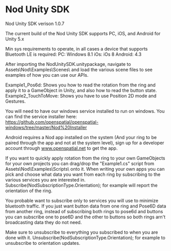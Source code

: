# Nod Unity SDK
Nod Unity SDK verison 1.0.7

The current build of the Nod Unity SDK supports PC, iOS, and Android for Unity 5.x

Min sys requirements to operate, in all cases a device that supports Bluetooth LE is required:
PC: Windows 8.1
iOs: iOs 8
Android: 4.3

After importing the NodUnitySDK.unitypackage, navigate to Assets\Nod\Examples\Scenes\ and load the various scene files to see examples of how you can use our APIs.  

Example1_Pos6d: Shows you how to read the rotation from the ring and apply it to a GameObject in Unity, and also how to read the button state.
Example2_TouchToMove:  Shows you have to use Position 2D mode and Gestures.

You will need to have our windows service installed to run on windows.  You can find the service installer here:
https://github.com/openspatial/openspatial-windows/tree/master/Nod%20Installer

Android requires a Nod app installed on the system (And your ring to be paired through the app and not at the system level), sign up for a developer account through www.openspatial.net to get the app.

If you want to quickly apply rotation from the ring to your own GameObjects for your own projects you can drag/drop the "Example1.cs" script from Assets\Nod\Examples\Scripts\ onto it.
When writing your own apps you can pick and choose what data you want from each ring by subscribing to the various services you are interested in.
Subscribe(NodSubscriptionType.Orientation);
for example will report the orientation of the ring.

You probable want to subscribe only to services you will use to minimize bluetooth traffic. If you just want button data from one ring and Pose6D data from another ring,
instead of subscribing both rings to pose6d and buttons you can subscribe one to pse6D and the other to buttons so both rings arn't broadcasting data they do not need.

Make sure to unsubscribe to everything you subscribed to when you are done with it.
Unsubscribe(NodSubscriptionType.Orientation);
for example to unsubscribe to orientation updates.
